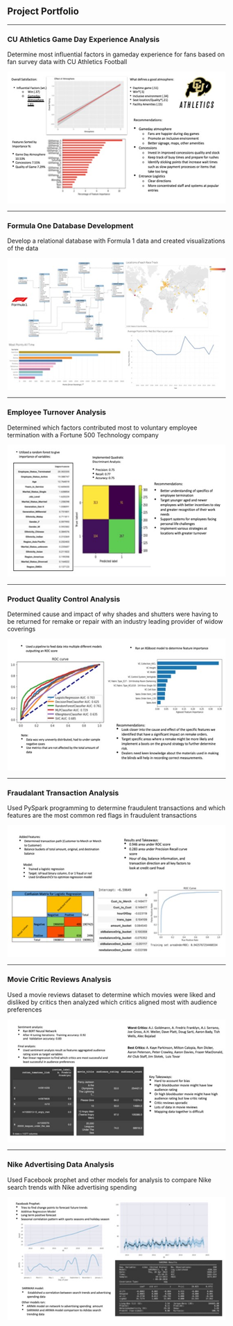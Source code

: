 ## Project Portfolio

---

### CU Athletics Game Day Experience Analysis
Determine most influential factors in gameday experience for fans based on fan survey data with CU Athletics Football 

<img src="images/Slide1.jpeg?raw=true" width="540" height="304"/>

---

### Formula One Database Development
Develop a relational database with Formula 1 data and created visualizations of the data 

<img src="images/Slide2.jpeg?raw=true" width="540" height="304"/>

---

### Employee Turnover Analysis
Determined which factors contributed most to voluntary employee termination with a Fortune 500 Technology company   

<img src="images/Slide3.jpeg?raw=true" width="540" height="304"/>

---

### Product Quality Control Analysis
Determined cause and impact of why shades and shutters were having to be returned for remake or repair with an industry leading provider of widow coverings

<img src="images/Slide4.jpeg?raw=true" width="540" height="304"/>

---

### Fraudalant Transaction Analysis
Used PySpark programming to determine fraudulent transactions and which features are the most common red flags in fraudulent transactions

<img src="images/Slide5.jpeg?raw=true" width="540" height="304"/>

---

### Movie Critic Reviews Analysis
Used a movie reviews dataset to determine which movies were liked and disliked by critics then analyzed which critics aligned most with audience preferences 

<img src="images/Slide6.jpeg?raw=true"/>

---

### Nike Advertising Data Analysis 
Used Facebook prophet and other models for analysis to compare Nike search trends with Nike advertising spending 

<img src="images/Slide7.jpeg?raw=true"/>

<p style="font-size:11px">

